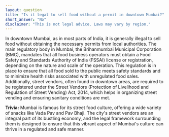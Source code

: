 ```yaml
---
layout: question
title: "Is it legal to sell food without a permit in downtown Mumbai?"
short_answer: "No"
disclaimer: "This is not legal advice. Laws may vary by region."
---
```


In downtown Mumbai, as in most parts of India, it is generally illegal to sell food without obtaining the necessary permits from local authorities. The main regulatory body in Mumbai, the Brihanmumbai Municipal Corporation (BMC), mandates that all food business operators must obtain a Food Safety and Standards Authority of India (FSSAI) license or registration, depending on the nature and scale of the operation. This regulation is in place to ensure that all food sold to the public meets safety standards and to minimize health risks associated with unregulated food sales. Additionally, street vendors, often found in downtown areas, are required to be registered under the Street Vendors (Protection of Livelihood and Regulation of Street Vending) Act, 2014, which helps in organizing street vending and ensuring sanitary conditions are met.

**Trivia:** Mumbai is famous for its street food culture, offering a wide variety of snacks like Vada Pav and Pav Bhaji. The city's street vendors are an integral part of its bustling economy, and the legal framework surrounding them is designed to ensure that this vibrant aspect of Mumbai's culture can thrive in a regulated and safe manner.
